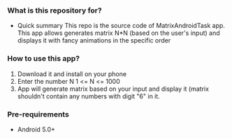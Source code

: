 ### What is this repository for? ###

* Quick summary
This repo is the source code of MatrixAndroidTask app. This app allows generates matrix N*N (based on the user's input) and displays it with fancy animations in the specific order

### How to use this app? ###
1) Download it and install on your phone
2) Enter the number N 1 <= N <= 1000
3) App will generate matrix based on your input and display it (matrix shouldn't contain any numbers with digit "6" in it.

### Pre-requirements ###
- Android 5.0+
